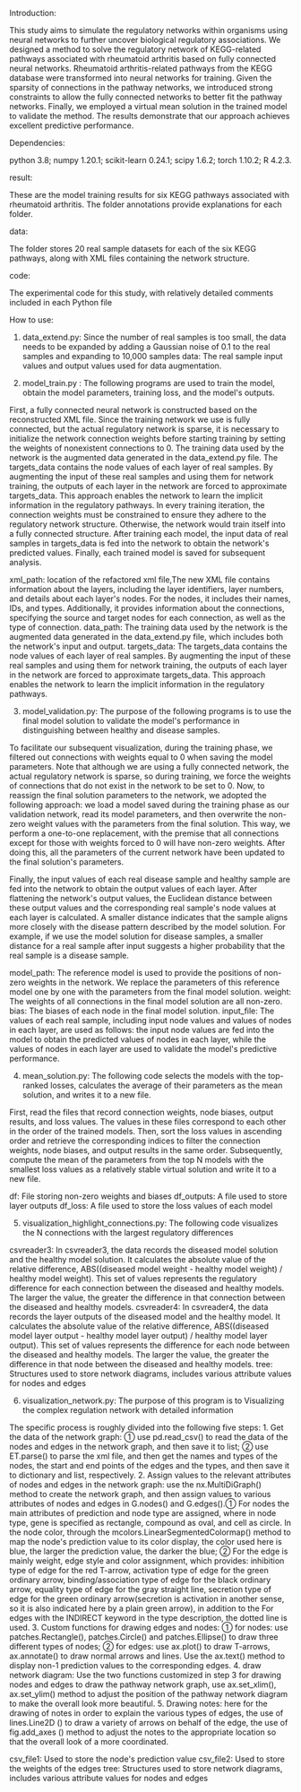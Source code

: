 Introduction:

This study aims to simulate the regulatory networks within organisms using neural networks to further uncover biological regulatory associations. 
We designed a method to solve the regulatory network of KEGG-related pathways associated with rheumatoid arthritis based on fully connected neural networks. 
Rheumatoid arthritis-related pathways from the KEGG database were transformed into neural networks for training. 
Given the sparsity of connections in the pathway networks, we introduced strong constraints to allow the fully connected networks to better fit the pathway networks. 
Finally, we employed a virtual mean solution in the trained model to validate the method. The results demonstrate that our approach achieves excellent predictive performance.


Dependencies:

python 3.8;
numpy 1.20.1;
scikit-learn 0.24.1;
scipy 1.6.2;
torch 1.10.2;
R 4.2.3.


result:

These are the model training results for six KEGG pathways associated with rheumatoid arthritis. The folder annotations provide explanations for each folder.


data:

The folder stores 20 real sample datasets for each of the six KEGG pathways, along with XML files containing the network structure.


code:

The experimental code for this study, with relatively detailed comments included in each Python file


How to use:

1. data_extend.py:
Since the number of real samples is too small, the data needs to be expanded by adding a Gaussian noise of 0.1 to the real samples and expanding to 10,000 samples
data: The real sample input values and output values used for data augmentation.


2. model_train.py :
The following programs are used to train the model, obtain the model parameters, training loss, and the model's outputs.

First, a fully connected neural network is constructed based on the reconstructed XML file. Since the training network we use is fully connected,
but the actual regulatory network is sparse, it is necessary to initialize the network connection weights before starting training by setting the weights of nonexistent connections to 0. 
The training data used by the network is the augmented data generated in the data_extend.py file.
The targets_data contains the node values of each layer of real samples. By augmenting the input of these real samples and using them for network training, the outputs of each layer in the network are forced to approximate targets_data.
This approach enables the network to learn the implicit information in the regulatory pathways.
In every training iteration, the connection weights must be constrained to ensure they adhere to the regulatory network structure. Otherwise, the network would train itself into a fully connected structure.
After training each model, the input data of real samples in targets_data is fed into the network to obtain the network's predicted values. Finally, each trained model is saved for subsequent analysis.

xml_path: location of the refactored xml file,The new XML file contains information about the layers, including the layer identifiers, layer numbers, and details about each layer's nodes. 
For the nodes, it includes their names, IDs, and types. Additionally, it provides information about the connections, specifying the source and target nodes for each connection, as well as the type of connection.
data_path: The training data used by the network is the augmented data generated in the data_extend.py file, which includes both the network's input and output.
targets_data: The targets_data contains the node values of each layer of real samples. By augmenting the input of these real samples and using them for network training, the outputs of each layer in the network are forced to approximate targets_data. 
This approach enables the network to learn the implicit information in the regulatory pathways.


3. model_validation.py:
The purpose of the following programs is to use the final model solution to validate the model's performance in distinguishing between healthy and disease samples.

To facilitate our subsequent visualization, during the training phase, we filtered out connections with weights equal to 0 when saving the model parameters. 
Note that although we are using a fully connected network, the actual regulatory network is sparse, so during training, 
we force the weights of connections that do not exist in the network to be set to 0. Now, to reassign the final solution parameters to the network, 
we adopted the following approach: we load a model saved during the training phase as our validation network, read its model parameters, 
and then overwrite the non-zero weight values with the parameters from the final solution. This way, we perform a one-to-one replacement, 
with the premise that all connections except for those with weights forced to 0 will have non-zero weights.
 After doing this, all the parameters of the current network have been updated to the final solution's parameters.

Finally, the input values of each real disease sample and healthy sample are fed into the network to obtain the output values of each layer. 
After flattening the network's output values, the Euclidean distance between these output values and the corresponding real sample's node values at each layer is calculated.
A smaller distance indicates that the sample aligns more closely with the disease pattern described by the model solution. 
For example, if we use the model solution for disease samples, a smaller distance for a real sample after input suggests a higher probability that the real sample is a disease sample.

model_path: The reference model is used to provide the positions of non-zero weights in the network. We replace the parameters of this reference model one by one with the parameters from the final model solution.
weight: The weights of all connections in the final model solution are all non-zero.
bias: The biases of each node in the final model solution.
input_file: The values of each real sample, including input node values and values of nodes in each layer, are used as follows: the input node values are fed into the model to obtain the predicted values of nodes in each layer, while the values of nodes in each layer are used to validate the model's predictive performance.


4. mean_solution.py:
The following code selects the models with the top-ranked losses, calculates the average of their parameters as the mean solution, and writes it to a new file.

First, read the files that record connection weights, node biases, output results, and loss values. The values in these files correspond to each other in the order of the trained models. 
Then, sort the loss values in ascending order and retrieve the corresponding indices to filter the connection weights, node biases, and output results in the same order. 
Subsequently, compute the mean of the parameters from the top N models with the smallest loss values as a relatively stable virtual solution and write it to a new file.

df: File storing non-zero weights and biases
df_outputs: A file used to store layer outputs
df_loss: A file used to store the loss values of each model


5. visualization_highlight_connections.py:
The following code visualizes the N connections with the largest regulatory differences

csvreader3: In csvreader3, the data records the diseased model solution and the healthy model solution.
        It calculates the absolute value of the relative difference, ABS((diseased model weight - healthy model weight) / healthy model weight).
        This set of values represents the regulatory difference for each connection between the diseased and healthy models.
        The larger the value, the greater the difference in that connection between the diseased and healthy models.
csvreader4: In csvreader4, the data records the layer outputs of the diseased model and the healthy model.
        It calculates the absolute value of the relative difference, ABS((diseased model layer output - healthy model layer output) / healthy model layer output).
        This set of values represents the difference for each node between the diseased and healthy models.
        The larger the value, the greater the difference in that node between the diseased and healthy models.
tree: Structures used to store network diagrams, includes various attribute values for nodes and edges


6. visualization_network.py:
The purpose of this program is to Visualizing the complex regulation network with detailed information

The specific process is roughly divided into the following five steps:
    1. Get the data of the network graph: ① use pd.read_csv() to read the data of the nodes and edges in the network graph,
and then save it to list; ② use ET.parse() to parse the xml file, and then get the names and types of the nodes, the start and 
end points of the edges and the types, and then save it to dictionary and list, respectively.
    2. Assign values to the relevant attributes of nodes and edges in the network graph: use the nx.MultiDiGraph() method to 
create the network graph, and then assign values to various attributes of nodes and edges in G.nodes() and G.edges().① For nodes 
the main attributes of prediction and node type are assigned, where in node type, gene is specified as rectangle, compound as 
oval, and cell as circle. In the node color, through the mcolors.LinearSegmentedColormap() method to map the node's prediction 
value to its color display, the color used here is blue, the larger the prediction value, the darker the blue; ② For the edge is 
mainly weight, edge style and color assignment, which provides: inhibition type of edge for the red T-arrow, activation type of 
edge for the green ordinary arrow, binding/association type of edge for the black ordinary arrow, equality type of edge for the 
gray straight line, secretion type of edge for the green ordinary arrow(secretion is activation in another sense, so it is also 
indicated here by a plain green arrow), in addition to the For edges with the INDIRECT keyword in the type description, 
the dotted line is used.
    3. Custom functions for drawing edges and nodes: ① for nodes: use patches.Rectangle(), patches.Circle() and patches.Ellipse() to 
draw three different types of nodes; ② for edges: use ax.plot() to draw T-arrows, ax.annotate() to draw normal arrows and lines. 
Use the ax.text() method to display non-1 prediction values to the corresponding edges.
    4. draw network diagram: Use the two functions customized in step 3 for drawing nodes and edges to draw the pathway network 
graph, use ax.set_xlim(), ax.set_ylim() method to adjust the position of the pathway network diagram to make the overall look more beautiful.
    5. Drawing notes: here for the drawing of notes in order to explain the various types of edges, the use of lines.Line2D () to draw 
a variety of arrows on behalf of the edge, the use of fig.add_axes () method to adjust the notes to the appropriate location so that 
the overall look of a more coordinated.

csv_file1: Used to store the node's prediction value
csv_file2: Used to store the weights of the edges
tree: Structures used to store network diagrams, includes various attribute values for nodes and edges


